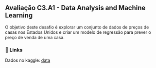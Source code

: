 ## Avaliação C3.A1 - Data Analysis and Machine Learning
O objetivo deste desafio é explorar um conjunto de dados de preços de casas nos
Estados Unidos e criar um modelo de regressão para prever o preço de venda de uma casa.
### 🔗 Links
Dados no kaggle: [data](https://www.kaggle.com/c/house-prices-advanced-regression-techniques/data)
